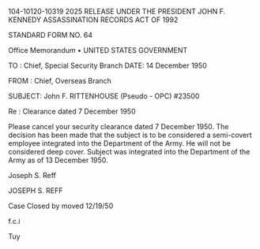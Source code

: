 104-10120-10319 2025 RELEASE UNDER THE PRESIDENT JOHN F. KENNEDY ASSASSINATION RECORDS ACT OF 1992

STANDARD FORM NO. 64

Office Memorandum • UNITED STATES GOVERNMENT

TO : Chief, Special Security Branch DATE: 14 December 1950

FROM : Chief, Overseas Branch

SUBJECT: John F. RITTENHOUSE (Pseudo - OPC)
#23500

Re : Clearance dated 7 December 1950

Please cancel your security clearance dated 7 December 1950. The
decision has been made that the subject is to be considered a semi-covert employee
integrated into the Department of the Army. He will not be considered deep cover.
Subject was integrated into the Department of the Army as of 13 December 1950.

Joseph S. Reff

JOSEPH S. REFF

Case Closed by
moved 12/19/50

f.c.i

Tuy
